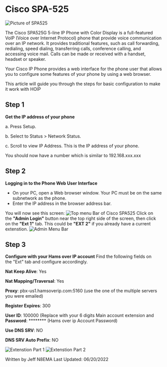 # Cisco SPA-525
![Picture of SPA525](https://user-images.githubusercontent.com/65520146/174688561-4787f8ae-8d77-4bae-9228-1fbd294a23a6.png)

The Cisco SPA525G 5-line IP Phone with Color Display is a full-featured VoIP (Voice over Internet Protocol) phone that provide voice communication over an IP network. It provides traditional features, such as call forwarding, redialing, speed dialing, transferring calls, conference calling, and accessing voice mail. Calls can be made or received with a handset, headset or speaker.

Your Cisco IP Phone provides a web interface for the phone user that allows you to configure some features of your phone by using a web browser.

This article will guide you through the steps for basic configuration to make it work with HOIP

## Step 1
**Get the IP address of your phone**

a. Press Setup.

b. Select to Status > Network Status.

c. Scroll to view IP Address. This is the IP address of your phone.

You should now have a number which is similar to 192.168.xxx.xxx
## Step 2

**Logging in to the Phone Web User Interface**
* On your PC, open a Web browser window. Your PC must be on the same subnetwork as the phone.
* Enter the IP address in the browser address bar.

You will now see this screen:
![Top menu Bar of Cisco SPA525](https://user-images.githubusercontent.com/65520146/174688789-60893e08-7f8d-4e08-9691-ab2cad8105e7.png)
Click on the **"Admin Login"** button near the top right side of the screen, then click on the **"Ext 1"** tab. This could be **"EXT 2"** if you already have a current extenstion.
![Admin Menu Bar](https://user-images.githubusercontent.com/65520146/174689423-1052c960-17d2-4505-a134-7b06f9099991.png)

## Step 3

**Configure with your Hams over IP account**
Find the following fields on the "Ext" tab and configure accordingly.

**Nat Keep Alive**: Yes

**Nat Mapping/Traversal**: Yes

**Proxy**: pbx-us1.hamsoverip.com:5160 (use the one of the multiple servers you were emailed)

**Register Expires**: 300

**User ID**: 100000 (Replace with your 6 digits Main account extension and **Password**: ******** (Hams over ip Account Password)

**Use DNS SRV**: NO

**DNS SRV Auto Prefix**: NO

![Extenstion Part 1](https://user-images.githubusercontent.com/65520146/174689828-8d9bbc16-08a3-4f0c-903c-d59fd9e7b0c1.png)
![Extenstion Part 2](https://user-images.githubusercontent.com/65520146/174689834-822579c8-d276-41db-aebc-496cfc401797.png)

Written by Jeff N8EMA
Last Updated: 06/20/2022
